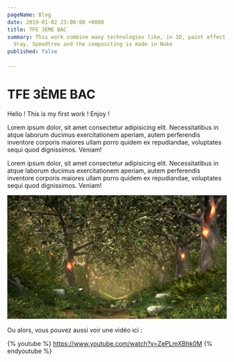 ```yaml
---
pageName: Blog
date: 2019-01-02 23:00:00 +0000
title: TFE 3ÈME BAC
summary: This work combine many technologies like, in 3D, paint effect, mash, nParticules,
  Vray, Speedtree and the compositing is made in Nuke
published: false

---
```

# TFE 3ÈME BAC

Hello ! This is my first work ! Enjoy !

Lorem ipsum dolor, sit amet consectetur adipisicing elit. Necessitatibus in atque laborum ducimus exercitationem aperiam, autem perferendis inventore corporis maiores ullam porro quidem ex repudiandae, voluptates sequi quod dignissimos. Veniam!

Lorem ipsum dolor, sit amet consectetur adipisicing elit. Necessitatibus in atque laborum ducimus exercitationem aperiam, autem perferendis inventore corporis maiores ullam porro quidem ex repudiandae, voluptates sequi quod dignissimos. Veniam!

![](/assets/img/Uploads/HeaderHomePage.PNG)

Ou alors, vous pouvez aussi voir une vidéo ici :

{% youtube %}
https://www.youtube.com/watch?v=ZePLmXBhk0M
{% endyoutube %}